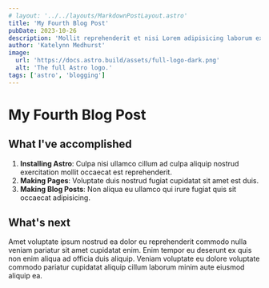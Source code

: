 ```yaml
---
# layout: '../../layouts/MarkdownPostLayout.astro'
title: 'My Fourth Blog Post'
pubDate: 2023-10-26
description: 'Mollit reprehenderit et nisi Lorem adipisicing laborum ex reprehenderit amet enim aliqua do voluptate pariatur sunt.'
author: 'Katelynn Medhurst'
image:
  url: 'https://docs.astro.build/assets/full-logo-dark.png'
  alt: 'The full Astro logo.'
tags: ['astro', 'blogging']
---
```

# My Fourth Blog Post

## What I've accomplished

1. **Installing Astro**: Culpa nisi ullamco cillum ad culpa aliquip nostrud exercitation mollit occaecat est reprehenderit.
2. **Making Pages**: Voluptate duis nostrud fugiat cupidatat sit amet est duis.
3. **Making Blog Posts**: Non aliqua eu ullamco qui irure fugiat quis sit occaecat adipisicing.

## What's next

Amet voluptate ipsum nostrud ea dolor eu reprehenderit commodo nulla veniam pariatur sit amet cupidatat enim. Enim tempor eu deserunt ex quis non enim aliqua ad officia duis aliquip. Veniam voluptate eu dolore voluptate commodo pariatur cupidatat aliquip cillum laborum minim aute eiusmod aliquip ea.
